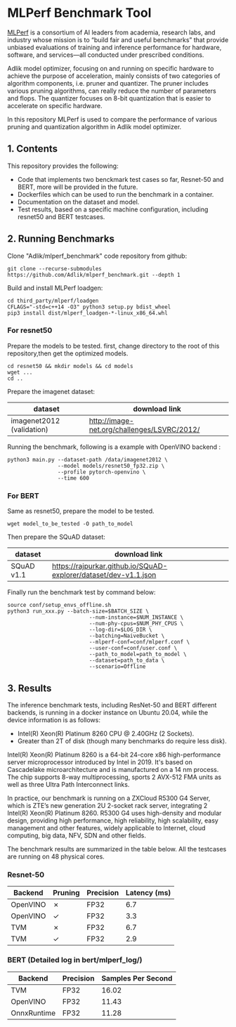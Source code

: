 # MLPerf Benchmark Tool

[MLPerf](https://mlcommons.org/en/) is a consortium of AI leaders from academia, research labs, and industry whose
mission is to “build fair and useful benchmarks” that provide unbiased evaluations of training and inference
performance for hardware, software, and services—all conducted under prescribed conditions.

Adlik model optimizer, focusing on and running on specific hardware to achieve the purpose of acceleration, mainly
consists of two categories of algorithm components, i.e. pruner and quantizer. The pruner includes various pruning
 algorithms,  can really reduce the number of parameters and flops. The quantizer focuses on 8-bit quantization
 that is easier to accelerate on specific hardware.

In this repository MLPerf is used to compare the performance of various pruning and quantization algorithm in Adlik
model optimizer.

## 1. Contents

This repository provides the following:

- Code that implements two benckmark test cases so far, Resnet-50 and BERT, more will be provided in the future.
- Dockerfiles which can be used to run the benchmark in a container.
- Documentation on the dataset and model.
- Test results, based on a specific machine configuration, including resnet50 and BERT testcases.

## 2. Running Benchmarks

Clone "Adlik/mlperf_benchmark" code repository from github:

```shell
git clone --recurse-submodules https://github.com/Adlik/mlperf_benchmark.git --depth 1
```

Build and install MLPerf loadgen:

```shell
cd third_party/mlperf/loadgen
CFLAGS="-std=c++14 -O3" python3 setup.py bdist_wheel
pip3 install dist/mlperf_loadgen-*-linux_x86_64.whl
```

### For resnet50

Prepare the models to be tested. first, change directory to the root of this repository,then get the optimized models.

```shell
cd resnet50 && mkdir models && cd models
wget ...
cd ..
```

Prepare the imagenet dataset:

| dataset                   | download link                               |
| ------------------------- | ------------------------------------------- |
| imagenet2012 (validation) | <http://image-net.org/challenges/LSVRC/2012/> |

Running the benchmark, following is a example with OpenVINO backend :

```shell
python3 main.py --dataset-path /data/imagenet2012 \
                --model models/resnet50_fp32.zip \
                --profile pytorch-openvino \
                --time 600
```

### For BERT

Same as resnet50, prepare the model to be tested.

```shell
wget model_to_be_tested -O path_to_model
```

Then prepare the SQuAD dataset:

| dataset                   | download link                               |
| ------------------------- | ------------------------------------------- |
| SQuAD v1.1 | <https://rajpurkar.github.io/SQuAD-explorer/dataset/dev-v1.1.json> |

Finally run the benchmark test by command below:

```shell
source conf/setup_envs_offline.sh
python3 run_xxx.py --batch-size=$BATCH_SIZE \
                          --num-instance=$NUM_INSTANCE \
                          --num-phy-cpus=$NUM_PHY_CPUS \
                          --log-dir=$LOG_DIR \
                          --batching=NaiveBucket \
                          --mlperf-conf=conf/mlperf.conf \
                          --user-conf=conf/user.conf \
                          --path_to_model=path_to_model \
                          --dataset=path_to_data \
                          --scenario=Offline
```

## 3. Results

The inference benchmark tests, including ResNet-50 and BERT different backends, is running in a docker instance on Ubuntu 20.04, while the device information is as follows:

- Intel(R) Xeon(R) Platinum 8260 CPU @ 2.40GHz (2 Sockets).
- Greater than 2T of disk (though many benchmarks do require less disk).

Intel(R) Xeon(R) Platinum 8260 is a 64-bit 24-core x86 high-performance server microprocessor introduced by Intel in 2019. It's based on Cascadelake microarchitecture and is manufactured on a 14 nm process. The chip supports 8-way multiprocessing, sports 2 AVX-512 FMA units as well as three Ultra Path Interconnect links.

In practice, our benchmark is running on a ZXCloud R5300 G4 Server, which is ZTE’s new generation 2U 2-socket rack server, integrating 2 Intel(R) Xeon(R) Platinum 8260. R5300 G4 uses high-density and modular design, providing high performance, high reliability, high scalability, easy management and other features, widely applicable to Internet, cloud computing, big data, NFV, SDN and other fields.

The benchmark results are summarized in the table below. All the testcases are running on 48 physical cores.

### Resnet-50

| Backend  | Pruning | Precision | Latency (ms) |
| -------- | ------- | ------------ | ----------- |
| OpenVINO | ✗       | FP32         | 6.7         |
| OpenVINO | ✓       | FP32         | 3.3         |
| TVM      | ✗       | FP32         | 6.7         |
| TVM      | ✓       | FP32         | 2.9         |

### BERT (Detailed log in bert/mlperf_log/)

| Backend  |  Precision    | Samples Per Second |
| -------- |  ------------ | ----------- |
| TVM      | FP32          | 16.02       |
| OpenVINO | FP32          | 11.43       |
| OnnxRuntime | FP32       | 11.28       |

